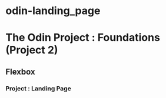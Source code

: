 # odin-landing_page

<h1> The Odin Project : Foundations (Project 2)</h1>
  <h2>Flexbox</h2>
    <h3>Project : Landing Page</h3>
      <p></p>
